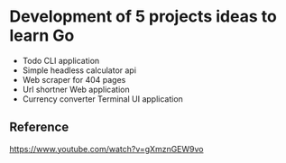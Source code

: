 # Development of 5 projects ideas to learn Go

- Todo CLI application
- Simple headless calculator api
- Web scraper for 404 pages
- Url shortner Web application
- Currency converter Terminal UI application

## Reference

<https://www.youtube.com/watch?v=gXmznGEW9vo>
